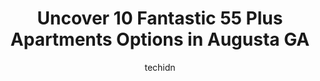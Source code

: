 ---
layout: ampstory
image: https://i0.wp.com/www.depkes.org/wp-content/uploads/2023/06/55-plus-apartments-0-in-augusta-ga-1685824753.jpeg?resize=640,853
author: techidn
featured: false
description: Discover the impressive array of 55 Plus Apartments options in Augusta GA, where you can find 10 of the largest 55 Plus Apartments establishments in the area. From renowned classics to hidde
title: Uncover 10 Fantastic 55 Plus Apartments Options in Augusta GA
cover:
   title: Uncover 10 Fantastic 55 Plus Apartments Options in Augusta GA
   subtitle: Rickpate
   background: https://www.depkes.org/wp-content/uploads/2023/06/55-plus-apartments-0-in-augusta-ga-1685824753.jpeg

pages: 
 - layout: thirds
   top: <h1>#1 Gardens at Harvest Point</h1>
   bottom: "<p>Ive driven past this complex plenty of times and noticed theyre nicely kept.. Never thought we would become residents here.. 4/15/2022 The office staff has been helpful</p>"
   background: https://www.depkes.org/wp-content/uploads/2023/06/55-plus-apartments-1-in-augusta-ga-1685824754.jpeg
   backgroundblur: true
 - layout: thirds
   top: <h1>#2 Holiday Washington Commons</h1>
   bottom: "<p>I have been here a year at Washington Commons. I am one of the younger residents and get along very well with the community.   I enjoy the activities.  The community that</p>"
   background: https://www.depkes.org/wp-content/uploads/2023/06/55-plus-apartments-2-in-augusta-ga-1685824754.jpeg
   cta:
      link: https://www.depkes.org/blog/uncover-10-fantastic-55-plus-apartments-options-in-augusta-ga/
      text: Uncover 10 Fantastic 55 Plus Apartments Options in Augusta GA
 - layout: thirds
   top: <h1>#3 Horizon Senior Village</h1>
   bottom: "<p>101 Atlantic Ave, Grovetown, GA 30813, United States</p>"
   background: https://www.depkes.org/wp-content/uploads/2023/06/55-plus-apartments-3-in-augusta-ga-1685824755.jpeg
   cta:
      link: https://www.depkes.org/blog/uncover-10-fantastic-55-plus-apartments-options-in-augusta-ga/
      text: Uncover 10 Fantastic 55 Plus Apartments Options in Augusta GA
 - layout: thirds
   top: <h1>#4 The Edgewater</h1>
   bottom: "<p>175 Assurance Ln, North Augusta, SC 29841, United States</p>"
   background: https://images.unsplash.com/photo-1546497974-b213c9efb599?ixlib=rb-4.0.3&ixid=MnwxMjA3fDB8MHxwaG90by1wYWdlfHx8fGVufDB8fHx8&auto=format&fit=crop&w=640&h=853&q=80
   cta:
      link: https://www.depkes.org/blog/uncover-10-fantastic-55-plus-apartments-options-in-augusta-ga/
      text: Uncover 10 Fantastic 55 Plus Apartments Options in Augusta GA
 - layout: thirds
   top: <h1>#5 Walton Green & The Legacy At Walton Green (62+)</h1>
   bottom: "<p>1550 15th St, Augusta, GA 30901, United States</p>"
   background: https://images.unsplash.com/photo-1597773150796-e5c14ebecbf5?ixlib=rb-4.0.3&ixid=MnwxMjA3fDB8MHxwaG90by1wYWdlfHx8fGVufDB8fHx8&auto=format&fit=crop&w=640&h=853&q=80
   cta:
      link: https://www.depkes.org/blog/uncover-10-fantastic-55-plus-apartments-options-in-augusta-ga/
      text: Uncover 10 Fantastic 55 Plus Apartments Options in Augusta GA
 - layout: thirds
   top: <h1>#6 Augusta Gardens - Senior Living & Memory Care</h1>
   bottom: "<p>3725 Wheeler Rd, Augusta, GA 30909, United States</p>"
   background: https://images.unsplash.com/photo-1552083974-186346191183?ixlib=rb-4.0.3&ixid=MnwxMjA3fDB8MHxwaG90by1wYWdlfHx8fGVufDB8fHx8&auto=format&fit=crop&w=640&h=853&q=80
   cta:
      link: https://www.depkes.org/blog/uncover-10-fantastic-55-plus-apartments-options-in-augusta-ga/
      text: Uncover 10 Fantastic 55 Plus Apartments Options in Augusta GA
 - layout: thirds
   top: <h1>#7 Wymberly</h1>
   bottom: "<p>4600 Columbia Rd, Martinez, GA 30907, United States</p>"
   background: https://images.unsplash.com/photo-1489648022186-8f49310909a0?ixlib=rb-4.0.3&ixid=MnwxMjA3fDB8MHxwaG90by1wYWdlfHx8fGVufDB8fHx8&auto=format&fit=crop&w=640&h=853&q=80
   cta:
      link: https://www.depkes.org/blog/uncover-10-fantastic-55-plus-apartments-options-in-augusta-ga/
      text: Uncover 10 Fantastic 55 Plus Apartments Options in Augusta GA
 - layout: thirds
   middle: Continue reading...
   background: https://images.unsplash.com/photo-1527066579998-dbbae57f45ce?ixlib=rb-4.0.3&ixid=MnwxMjA3fDB8MHxwaG90by1wYWdlfHx8fGVufDB8fHx8&auto=format&fit=crop&w=640&h=853&q=80
   cta:
      link: https://www.depkes.org/blog/uncover-10-fantastic-55-plus-apartments-options-in-augusta-ga/
      text: Uncover 10 Fantastic 55 Plus Apartments Options in Augusta GA
      
---